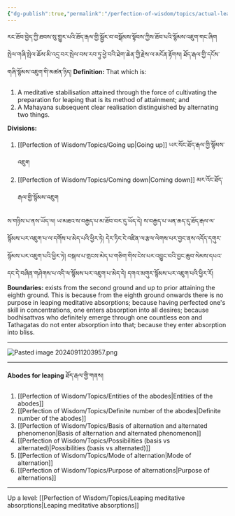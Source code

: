 ```yaml
---
{"dg-publish":true,"permalink":"/perfection-of-wisdom/topics/actual-leaping-meditative-absorptions/"}
---
```


རང་ཐོབ་བྱེད་ཀྱི་ཐབས་སུ་གྱུར་པའི་ཐོད་རྒལ་གྱི་སྦྱོར་བ་བསྒོམས་སྟོབས་ཀྱིས་ཐོབ་པའི་སྙོམས་འཇུག་གང་ཞིག 
སྤེལ་གཞི་སྤེལ་ཆོས་མི་འདྲ་བར་སྤེལ་བས་རབ་ཏུ་ཕྱེ་བའི་ཐེག་ཆེན་གྱི་རྗེས་ལ་མངོན་རྟོགས། ཐོད་རྒལ་གྱི་དངོས་གཞི་སྙོམས་འཇུག་གི་མཚན་ཉིད།
**Definition:** That which is:
1. A meditative stabilisation attained through the force of cultivating the preparation for leaping that is its method of attainment; and
2. A Mahayana subsequent clear realisation distinguished by alternating two things.

**Divisions:**
1. [[Perfection of Wisdom/Topics/Going up\|Going up]] ཡར་སོང་ཐོད་རྒལ་གྱི་སྙོམས་འཇུག
2. [[Perfection of Wisdom/Topics/Coming down\|Coming down]] མར་འོང་ཐོད་རྒལ་གྱི་སྙོམས་འཇུག

ས་གཉིས་པ་ནས་ཡོད་ལ། ཡ་མཐའ་ས་བརྒྱད་པ་མ་ཐོབ་བར་དུ་ཡོད་དེ། ས་བརྒྱད་པ་ཡན་ཆད་དུ་ཐོད་རྒལ་ལ་སྙོམས་པར་འཇུག་པ་ལ་དགོས་པ་མེད་པའི་ཕྱིར་ཏེ།
དེར་ཏིང་ངེ་འཛིན་ལ་རྩལ་ལེགས་པར་བྱང་ནས་འདོད་དགུར་སྙོམས་པར་འཇུག་པའི་ཕྱིར་ཏེ། 
བསྐལ་པ་གྲངས་མེད་པ་གཅིག་གིས་ངེས་པར་འབྱུང་བའི་བྱང་ཆུབ་སེམས་དཔའ་དང་དེ་བཞིན་གཤེགས་པ་འདི་ལ་སྙོམས་པར་འཇུག་པ་མེད་དེ། 
དགའ་མགུར་སྙོམས་པར་འཇུག་པའི་ཕྱིར་རོ།
**Boundaries:** exists from the second ground and up to prior attaining the eighth ground.
This is because from the eighth ground onwards there is no purpose in leaping meditative absorptions; because having perfected one's skill in concentrations, one enters absorption into all desires; because bodhisattvas who definitely emerge through one countless eon and Tathagatas do not enter absorption into that; because they enter absorption into bliss.

---
![Pasted image 20240911203957.png](/img/user/Perfection%20of%20Wisdom/Topics/Pasted%20image%2020240911203957.png)

---
**Abodes for leaping** ཐོད་རྒལ་གྱི་གནས།
1. [[Perfection of Wisdom/Topics/Entities of the abodes\|Entities of the abodes]] 
2. [[Perfection of Wisdom/Topics/Definite number of the abodes\|Definite number of the abodes]] 
3. [[Perfection of Wisdom/Topics/Basis of alternation and alternated phenomenon\|Basis of alternation and alternated phenomenon]] 
4. [[Perfection of Wisdom/Topics/Possibilities (basis vs alternated)\|Possibilities (basis vs alternated)]] 
5. [[Perfection of Wisdom/Topics/Mode of alternation\|Mode of alternation]] 
6. [[Perfection of Wisdom/Topics/Purpose of alternations\|Purpose of alternations]]


---
Up a level: [[Perfection of Wisdom/Topics/Leaping meditative absorptions\|Leaping meditative absorptions]]